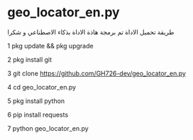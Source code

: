 # geo_locator_en.py
طريقة تحميل الاداة تم برمجة هاذة الاداة بذكاء الاصطناعي و شكرا 


1  pkg update && pkg upgrade

2  pkg install git

3  git clone https://github.com/GH726-dev/geo_locator_en.py

4  cd geo_locator_en.py

5  pkg install python

6  pip install requests

7  python geo_locator_en.py
